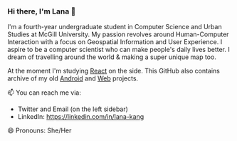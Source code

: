 ### Hi there, I'm Lana 👋

I'm a fourth-year undergraduate student in Computer Science and Urban Studies at McGill University. My passion revolves around Human-Computer Interaction with a focus on Geospatial Information and User Experience. I aspire to be a computer scientist who can make people's daily lives better. I dream of travelling around the world & making a super unique map too.

At the moment I'm studying [React](https://github.com/sullan-kang/react-study) on the side. 
This GitHub also contains archive of my old [Android](https://github.com/sullan-kang/Quack) and [Web](https://github.com/sullan-kang/cs-mcgill-renovation) projects.

📫 You can reach me via:
- Twitter and Email (on the left sidebar)
- LinkedIn: https://linkedin.com/in/lana-kang

😄 Pronouns: She/Her
